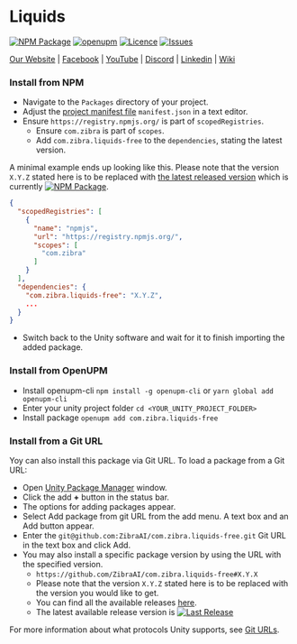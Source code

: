 # Liquids
<!-- Describe your package -->

[![NPM Package](https://img.shields.io/npm/v/com.zibra.liquids-free)](https://www.npmjs.com/package/com.zibra.liquids-free)
[![openupm](https://img.shields.io/npm/v/com.zibra.liquids-free?label=openupm&registry_uri=https://package.openupm.com)](https://openupm.com/packages/com.zibra.liquids-free/)
[![Licence](https://img.shields.io/npm/l/com.zibra.liquids-free)](https://github.com/ZibraAI/com.zibra.liquids-free/blob/master/LICENSE.md)
[![Issues](https://img.shields.io/github/issues/ZibraAI/com.zibra.liquids-free)](https://github.com/ZibraAI/com.zibra.liquids-free/issues)

<!-- Add some useful links here -->

[Our Website](https://zibra.ai) | [Facebook](https://www.facebook.com/zibraAI/) | [YouTube](https://www.youtube.com/channel/UC2AkLxzSIFTB1E2lvNs73xg) | [Discord](https://discord.gg/G4FNajB3D9) | [Linkedin](https://www.linkedin.com/company/zibra-ai) | [Wiki](https://github.com/ZibraAI/com.zibra.liquids-free/wiki)

### Install from NPM
* Navigate to the `Packages` directory of your project.
* Adjust the [project manifest file](https://docs.unity3d.com/Manual/upm-manifestPrj.html) `manifest.json` in a text editor.
* Ensure `https://registry.npmjs.org/` is part of `scopedRegistries`.
  * Ensure `com.zibra` is part of `scopes`.
  * Add `com.zibra.liquids-free` to the `dependencies`, stating the latest version.

A minimal example ends up looking like this. Please note that the version `X.Y.Z` stated here is to be replaced with [the latest released version](https://www.npmjs.com/package/com.zibra.liquids-free) which is currently [![NPM Package](https://img.shields.io/npm/v/com.zibra.liquids-free)](https://www.npmjs.com/package/com.zibra.liquids-free).
  ```json
  {
    "scopedRegistries": [
      {
        "name": "npmjs",
        "url": "https://registry.npmjs.org/",
        "scopes": [
          "com.zibra"
        ]
      }
    ],
    "dependencies": {
      "com.zibra.liquids-free": "X.Y.Z",
      ...
    }
  }
  ```
* Switch back to the Unity software and wait for it to finish importing the added package.

### Install from OpenUPM
* Install openupm-cli `npm install -g openupm-cli` or `yarn global add openupm-cli`
* Enter your unity project folder `cd <YOUR_UNITY_PROJECT_FOLDER>`
* Install package `openupm add com.zibra.liquids-free`

### Install from a Git URL
Yoy can also install this package via Git URL. To load a package from a Git URL:

* Open [Unity Package Manager](https://docs.unity3d.com/Manual/upm-ui.html) window.
* Click the add **+** button in the status bar.
* The options for adding packages appear.
* Select Add package from git URL from the add menu. A text box and an Add button appear.
* Enter the `git@github.com:ZibraAI/com.zibra.liquids-free.git` Git URL in the text box and click Add.
* You may also install a specific package version by using the URL with the specified version.
  * `https://github.com/ZibraAI/com.zibra.liquids-free#X.Y.X`
  * Please note that the version `X.Y.Z` stated here is to be replaced with the version you would like to get.
  * You can find all the available releases [here](https://github.com/ZibraAI/com.zibra.liquids-free/releases).
  * The latest available release version is [![Last Release](https://img.shields.io/github/v/release/ZibraAI/com.zibra.liquids-free)](https://github.com/ZibraAI/com.zibra.liquids-free/releases/latest)

For more information about what protocols Unity supports, see [Git URLs](https://docs.unity3d.com/Manual/upm-git.html).


